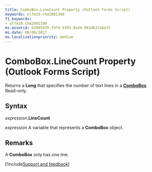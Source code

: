 ```yaml
---
title: ComboBox.LineCount Property (Outlook Forms Script)
keywords: olfm10.chm2001390
f1_keywords:
- olfm10.chm2001390
ms.assetid: b3905939-7d7d-9393-9a44-961db37abe72
ms.date: 06/08/2017
ms.localizationpriority: medium
---
```



# ComboBox.LineCount Property (Outlook Forms Script)

Returns a **Long** that specifies the number of text lines in a **[ComboBox](Outlook.combobox.md)**. Read-only.


## Syntax

_expression_.**LineCount**

_expression_ A variable that represents a **ComboBox** object.


## Remarks

A **ComboBox** only has one line.

[!include[Support and feedback](~/includes/feedback-boilerplate.md)]